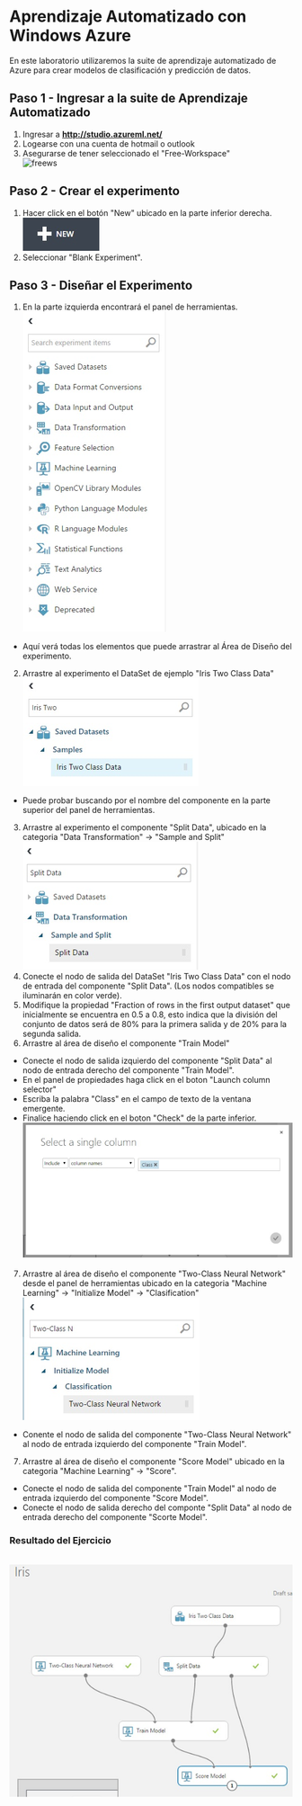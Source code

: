 # Aprendizaje Automatizado con Windows Azure
En este laboratorio utilizaremos la suite de aprendizaje automatizado de Azure para crear modelos de clasificación y predicción de datos.

## Paso 1 - Ingresar a la suite de Aprendizaje Automatizado
1. Ingresar a **http://studio.azureml.net/**
1. Logearse con una cuenta de hotmail o outlook
1. Asegurarse de tener seleccionado el "Free-Workspace" <br/>![freews](img/01.jgp)
## Paso 2 - Crear el experimento
1. Hacer click en el botón "New" ubicado en la parte inferior derecha. <br/>![new](img/02.jpg)
2. Seleccionar "Blank Experiment".
## Paso 3 - Diseñar el Experimento
1. En la parte izquierda encontrará el panel de herramientas. <br/>![tools](img/03.jpg)
* Aquí verá todas los elementos que puede arrastrar al Área de Diseño del experimento.
2. Arrastre al experimento el DataSet de ejemplo "Iris Two Class Data" <br/>![data](img/06.jpg)
* Puede probar buscando por el nombre del componente en la parte superior del panel de herramientas.
3. Arrastre al experimento el componente "Split Data", ubicado en la categoria "Data Transformation" -> "Sample and Split" <br/>![split](img/07.jpg)
4. Conecte el nodo de salida del DataSet "Iris Two Class Data" con el nodo de entrada del componente "Split Data". (Los nodos compatibles se iluminarán en color verde).
5. Modifique la propiedad "Fraction of rows in the first output dataset" que inicialmente se encuentra en 0.5 a 0.8, esto indica que la división del conjunto de datos será de 80% para la primera salida y de 20% para la segunda salida.
6. Arrastre al área de diseño el componente "Train Model"
* Conecte el nodo de salida izquierdo del componente "Split Data" al nodo de entrada derecho del componente "Train Model". 
* En el panel de propiedades haga click en el boton "Launch column selector"
* Escriba la palabra "Class" en el campo de texto de la ventana emergente.
* Finalice haciendo click en el boton "Check" de la parte inferior. <br/>![configtrain](img/04.jpg)
7. Arrastre al área de diseño el componente "Two-Class Neural Network" desde el panel de herramientas ubicado en la categoria "Machine Learning" -> "Initialize Model" -> "Clasification" <br/>![netural](img/05.jpg)
* Conente el nodo de salida del componente "Two-Class Neural Network" al nodo de entrada izquierdo del componente "Train Model".
7. Arrastre al área de diseño el componente "Score Model" ubicado en la categoria "Machine Learning" -> "Score".
* Conecte el nodo de salida del componente "Train Model" al nodo de entrada izquierdo del componente "Score Model".
* Conecte el nodo de salida derecho del componte "Split Data" al nodo de entrada derecho del componente "Scorte Model".

### Resultado del Ejercicio
</br>![result](img/08.jpg)
